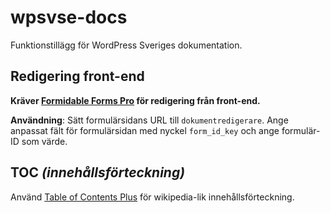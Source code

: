 # wpsvse-docs
Funktionstillägg för WordPress Sveriges dokumentation.

## Redigering front-end
**Kräver [Formidable Forms Pro](https://formidablepro.com) för redigering från front-end.**

**Användning**: Sätt formulärsidans URL till `dokumentredigerare`. Ange anpassat fält för formulärsidan med nyckel `form_id_key` och ange formulär-ID som värde.

## TOC *(innehållsförteckning)*
Använd [Table of Contents Plus](https://wordpress.org/plugins/table-of-contents-plus/) för wikipedia-lik innehållsförteckning.
